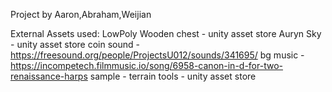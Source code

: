 Project by Aaron,Abraham,Weijian

External Assets used:
    LowPoly Wooden chest - unity asset store
    Auryn Sky - unity asset store
    coin sound - https://freesound.org/people/ProjectsU012/sounds/341695/
    bg music - https://incompetech.filmmusic.io/song/6958-canon-in-d-for-two-renaissance-harps
    sample - terrain tools - unity asset store